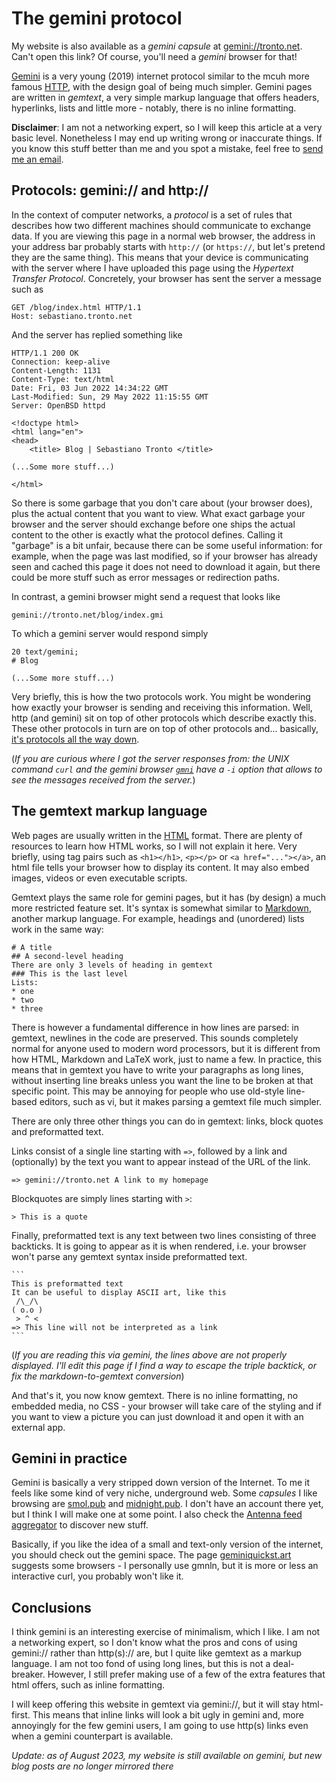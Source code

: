 # The gemini protocol

My website is also available as a *gemini capsule* at
[gemini://tronto.net](gemini://tronto.net).
Can't open this link? Of course, you'll need a *gemini* browser for that!

[Gemini](https://gemini.circumlunar.space) is a very young (2019) internet
protocol similar to the mcuh more famous
[HTTP](https://en.wikipedia.org/wiki/Hypertext_Transfer_Protocol), with
the design goal of being much simpler.
Gemini pages are written in *gemtext*, a very simple markup language that
offers headers, hyperlinks, lists and little more - notably, there is no
inline formatting.

**Disclaimer**: I am not a networking expert, so I will keep this article
at a very basic level. Nonetheless I may end up writing wrong or inaccurate
things. If you know this stuff better than me and you spot a mistake, feel
free to [send me an email](mailto:sebastiano@tronto.net).

## Protocols: gemini:// and http://
In the context of computer networks, a *protocol* is a set of rules that
describes how two different machines should communicate to exchange data.
If you are viewing this page in a normal web browser, the address in your
address bar probably starts with `http://` (or `https://`, but let's pretend
they are the same thing). This means that your device is communicating with
the server where I have uploaded this page using the *Hypertext Transfer
Protocol*. Concretely, your browser has sent the server a message such as

```
GET /blog/index.html HTTP/1.1
Host: sebastiano.tronto.net
```

And the server has replied something like

```
HTTP/1.1 200 OK
Connection: keep-alive
Content-Length: 1131
Content-Type: text/html
Date: Fri, 03 Jun 2022 14:34:22 GMT
Last-Modified: Sun, 29 May 2022 11:15:55 GMT
Server: OpenBSD httpd

<!doctype html>
<html lang="en">
<head>
	<title> Blog | Sebastiano Tronto </title>

(...Some more stuff...)

</html>
```

So there is some garbage that you don't care about (your browser does),
plus the actual content that you want to view. What exact garbage your 
browser and the server should exchange before one ships the actual content
to the other is exactly what the protocol defines. Calling it "garbage"
is a bit unfair, because there can be some useful information: for example,
when the page was last modified, so if your browser has already seen and
cached this page it does not need to download it again, but there could
be more stuff such as error messages or redirection paths.

In contrast, a gemini browser might send a request that looks like

```
gemini://tronto.net/blog/index.gmi
```

To which a gemini server would respond simply

```
20 text/gemini; 
# Blog

(...Some more stuff...)
```

Very briefly, this is how the two protocols work. You might be wondering how
exactly your browser is sending and receiving this information. Well, http
(and gemini) sit on top of other protocols which describe exactly this. These
other protocols in turn are on top of other protocols and... basically,
[it's protocols all the way down](https://en.wikipedia.org/wiki/Internet_protocol_suite).

(*If you are curious where I got the server responses from: the UNIX command
`curl` and the gemini browser [`gmni`](https://git.sr.ht/~sircmpwn/gmni)
have a `-i` option that allows to see the messages received from the server.*)

## The gemtext markup language

Web pages are usually written in the
[HTML](https://en.wikipedia.org/wiki/HTML) format. There are plenty of
resources to learn how HTML works, so I will not explain it here.
Very briefly,
using tag pairs such as `<h1></h1>`, `<p></p>` or `<a href="..."></a>`,
an html file tells your browser how to display its content. It may
also embed images, videos or even executable scripts.

Gemtext plays the same role for gemini pages, but it has (by design)
a much more restricted feature set. It's syntax is somewhat similar to
[Markdown](https://en.wikipedia.org/wiki/Markdown), another markup language.
For example, headings and (unordered) lists work in the same way:

```
# A title
## A second-level heading
There are only 3 levels of heading in gemtext
### This is the last level
Lists:
* one
* two
* three
```

There is however a fundamental difference in how lines are parsed: in gemtext,
newlines in the code are preserved. This sounds completely normal for anyone
used to modern word processors, but it is different from how HTML, Markdown
and LaTeX work, just to name a few. In practice, this means that in gemtext
you have to write your paragraphs as long lines, without inserting line breaks
unless you want the line to be broken at that specific point.
This may be annoying for people who use old-style line-based editors, such as
vi, but it makes parsing a gemtext file much simpler.

There are only three other things you can do in gemtext: links, block quotes
and preformatted text.

Links consist of a single line starting with `=>`, followed by a link and
(optionally) by the text you want to appear instead of the URL of the link.

```
=> gemini://tronto.net A link to my homepage
```

Blockquotes are simply lines starting with `>`:

```
> This is a quote
```

Finally, preformatted text is any text between two lines consisting of three
backticks. It is going to appear as it is when rendered, i.e. your browser
won't parse any gemtext syntax inside preformatted text.

````
```
This is preformatted text
It can be useful to display ASCII art, like this
 /\_/\
( o.o )
 > ^ <
=> This line will not be interpreted as a link
```
````

(*If you are reading this via gemini, the lines above are not properly
displayed.  I'll edit this page if I find a way to escape the triple backtick,
or fix the markdown-to-gemtext conversion*)

And that's it, you now know gemtext. There is no inline formatting, no
embedded media, no CSS - your browser will take care of the styling and
if you want to view a picture you can just download it and open it with
an external app.

## Gemini in practice

Gemini is basically a very stripped down version of the Internet. To me it
feels like some kind of very niche, underground web. Some *capsules* I like
browsing are [smol.pub](gemini://smol.pub) and
[midnight.pub](gemini://midnight.pub). I don't have an account there
yet, but I think I will make one at some point. I also check the
[Antenna feed aggregator](gemini://warmedal.se/~antenna) to discover new
stuff.

Basically, if you like the idea of a small and text-only version
of the internet, you should check out the gemini space.
The page [geminiquickst.art](http://geminiquickst.art) suggests some
browsers - I personally use gmnln, but it is more or less an interactive
curl, you probably won't like it.

## Conclusions

I think gemini is an interesting exercise of minimalism, which I like.
I am not a networking expert, so I don't know what the pros and cons of using
gemini:// rather than http(s):// are, but I quite like gemtext as a markup
language. I am not too fond of using long lines, but this is not
a deal-breaker. However, I still prefer making use of a few of the extra
features that html offers, such as inline formatting.

I will keep offering this website in gemtext via gemini://, but it will
stay html-first. This means that inline links will look a bit ugly in gemini
and, more annoyingly for the few gemini users, I am going to use
http(s) links even when a gemini counterpart is available.

*Update: as of August 2023, my website is still available on gemini,
but new blog posts are no longer mirrored there*
